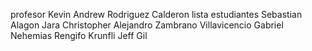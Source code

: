 profesor
Kevin Andrew Rodriguez Calderon
lista estudiantes
Sebastian Alagon Jara
Christopher Alejandro Zambrano Villavicencio
Gabriel Nehemias Rengifo Krunfli
Jeff Gil
